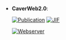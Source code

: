 



- **CaverWeb2.0**:   

    [![Publication](https://img.shields.io/badge/Publication-Citations:198-blue?style=for-the-badge&logo=bookstack)](https://doi.org/10.1093/nar/gkz378) 
    [![JIF](https://img.shields.io/badge/Impact_Factor-16.60-purple?style=for-the-badge&logo=academia)](https://doi.org/10.1093/nar/gkz378)

    [![Webserver](https://img.shields.io/badge/Webserver-online-brightgreen?style=for-the-badge&logo=cachet&logoColor=65FF8F)](https://loschmidt.chemi.muni.cz/caverweb/) 

